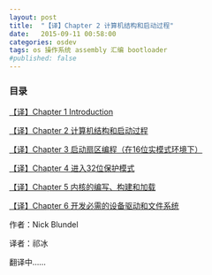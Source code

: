 ```yaml
---
layout: post
title:  "【译】Chapter 2 计算机结构和启动过程"
date:   2015-09-11 00:58:00
categories: osdev
tags: os 操作系统 assembly 汇编 bootloader 
#published: false
---
```


### 目录 ###

[【译】Chapter 1 Introduction][ch1]

[【译】Chapter 2 计算机结构和启动过程][ch2]

[【译】Chapter 3 启动扇区编程（在16位实模式环境下）][ch3]

[【译】Chapter 4 进入32位保护模式][ch4]

[【译】Chapter 5 内核的编写、构建和加载][ch5]

[【译】Chapter 6 开发必需的设备驱动和文件系统][ch6]

作者：Nick Blundel

译者：祁冰

翻译中……


[ch1]:          /osdev/writing-a-simple-operating-system-from-scratch-1/
[ch2]:          /osdev/writing-a-simple-operating-system-from-scratch-2/
[ch3]:          /osdev/writing-a-simple-operating-system-from-scratch-3/
[ch4]:          /osdev/writing-a-simple-operating-system-from-scratch-4/
[ch5]:          /osdev/writing-a-simple-operating-system-from-scratch-5/
[ch6]:          /osdev/writing-a-simple-operating-system-from-scratch-6/
[minix3]:       http://www.minix3.org/
